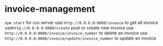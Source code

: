 # invoice-management
`npm start` for run server
use `http://0.0.0.0:8080/invoice` to get all invoice
use`http://0.0.0.0:8080/create` post or create new invoice
use `http://0.0.0.0:8080/invoice/invoice_number` to delete an invoice
use `http://0.0.0.0:8080/invoice/update/invoice_number` to update an invoice
